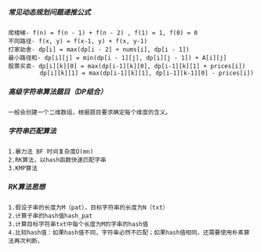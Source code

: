 ##### 常见动态规划问题递推公式
	爬楼梯- f(n) = f(n - 1) + f(n - 2) , f(1) = 1, f(0) = 0
	不同路径- f(x, y) = f(x-1, y) + f(x, y-1)
	打家劫舍- dp[i] = max(dp[i - 2] + nums[i], dp[i - 1])
	最小路径和- dp[i][j] = min(dp[i - 1][j], dp[i][j - 1]) + A[i][j]
	股票买卖- dp[i][k][0] = max(dp[i-1][k][0], dp[i-1][k][1] + prices[i])
	         dp[i][k][1] = max(dp[i-1][k][1], dp[i-1][k-1][0] - prices[i])
##### 高级字符串算法题目（DP结合）
	一般会创建一个二维数组，根据题目要求确定每个维度的含义。	
	
##### 字符串匹配算法
	1.暴力法 BF 时间复杂度O(mn)
	2.RK算法，以hash函数快速匹配字串
	3.KMP算法
##### RK算法思想
	1.假设子串的长度为M（pat），目标字符串的长度为N（txt）
	2.计算子串的hash值hash_pat
	3.计算目标字符串txt中每个长度为M的字串的hash值
	4.比较hash值：如果hash值不同，字符串必然不匹配；如果hash值相同，还需要使用朴素算法再次判断。
	
